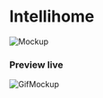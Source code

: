 # Intellihome

![Mockup](https://i.imgur.com/Vzzu1ay.jpg)

### Preview live

![GifMockup](https://i.imgur.com/OHFhEyP.gif)
